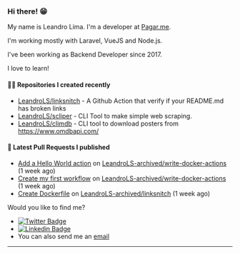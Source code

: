 ### Hi there! 😁 

My name is Leandro Lima. I'm a developer at [Pagar.me](https://pagar.me/).  

I'm working mostly with Laravel, VueJS and Node.js. 

I've been working as Backend Developer since 2017. 

I love to learn!  

#### 👨‍💻 Repositories I created recently
- [LeandroLS/linksnitch](https://github.com/LeandroLS/linksnitch) - A Github Action that verify if your README.md has broken links
- [LeandroLS/scliper](https://github.com/LeandroLS/scliper) - CLI Tool to make simple web scraping.
- [LeandroLS/climdb](https://github.com/LeandroLS/climdb) - CLI tool to download posters from https://www.omdbapi.com/

#### 🔨 Latest Pull Requests I published

- [Add a Hello World action](https://github.com/LeandroLS-archived/write-docker-actions/pull/4) on [LeandroLS-archived/write-docker-actions](https://github.com/LeandroLS-archived/write-docker-actions) (1 week ago)
- [Create my first workflow](https://github.com/LeandroLS-archived/write-docker-actions/pull/2) on [LeandroLS-archived/write-docker-actions](https://github.com/LeandroLS-archived/write-docker-actions) (1 week ago)
- [Create Dockerfile](https://github.com/LeandroLS-archived/linksnitch/pull/2) on [LeandroLS-archived/linksnitch](https://github.com/LeandroLS-archived/linksnitch) (1 week ago)

Would you like to find me?

- [![Twitter Badge](https://img.shields.io/badge/-Twitter-1ca0f1?style=flat-square&labelColor=1ca0f1&logo=twitter&logoColor=white&link=https://twitter.com/le_limasilva)](https://twitter.com/le_limasilva)  
- [![Linkedin Badge](https://img.shields.io/badge/-LinkedIn-blue?style=flat-square&logo=Linkedin&logoColor=white&link=https://www.linkedin.com/in/llimasilva/)](https://www.linkedin.com/in/llimasilva/)  
- You can also send me an [email](mailto:llimas@outlook.com)
____
